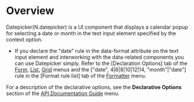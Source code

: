 Overview
===

Datepicker(N.datepicker) is a UI component that displays a calendar popup for selecting a date or month in the text input element specified by the context option.

 * If you declare the "date" rule in the data-format attribute on the text input element and interworking with the data-related components you can use Datepicker simply. Refer to the [Declaration Options] tab of the <a href="#cmVmcjA0MDclMjRGb3JtJGh0bWwlMkZuYXR1cmFsanMlMkZyZWZyJTJGcmVmcjA0MDcuaHRtbA==">Form</a>,
<a href="#cmVmcjA0MDglMjRMaXN0JGh0bWwlMkZuYXR1cmFsanMlMkZyZWZyJTJGcmVmcjA0MDguaHRtbA==">List</a>,
<a href="#cmVmcjA0MDklMjRHcmlkJGh0bWwlMkZuYXR1cmFsanMlMkZyZWZyJTJGcmVmcjA0MDkuaHRtbA==">Grid</a> menus and the
["date", 4|6|8|10|12|14, "month"|"date"] rule in the [Format rule list] tab of the <a href="#cmVmcjAzMDElMjRGb3JtYXR0ZXIkaHRtbCUyRm5hdHVyYWxqcyUyRnJlZnIlMkZyZWZyMDMwMS5odG1s">Formatter</a> menu.

<p class="alert">For a description of the declarative options, see the <strong>Declarative Options</strong> section of the <a href="#cmVmcjAwMDElMjRBUEklMjBEb2N1bWVudGF0aW9uJTIwR3VpZGUkaHRtbCUyRm5hdHVyYWxqcyUyRnJlZnIlMkZyZWZyMDAwMS5odG1s">API Documentation Guide</a> menu.</p>